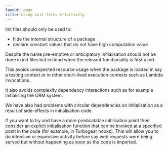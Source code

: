 ```yaml
---
layout: page
title: Using init files effectively
---
```



Init files should only be used to:

* hide the internal structure of a package
* declare constant values that do not have high computation value

Despite the name pre-emptive or anticipatory initialisation should not be done in init files but instead when the relevant functionality is first used.

This avoids unexpected resource usage when the package is loaded in say a testing context or in other short-lived execution contexts such as Lambda invocations.

It also avoids complexity dependency interactions such as for example initialising the ORM system.

We have also had problems with circular dependencies on initialisation as a result of side-effects in initialisation code.

If you want to try and have a more predicatable initilisation point then consider an explicit initialisation function that can be invoked at a specified point in the code (for example, in Turbogear hooks). This will allow you to do intensive or expensive activity before say web requests were being served but without happening as soon as the code is imported.